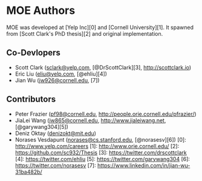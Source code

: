 MOE Authors
===========

MOE was developed at [Yelp Inc][0] and [Cornell University][1]. It spawned from [Scott Clark's PhD thesis][2] and original implementation.

Co-Devlopers
------------

- Scott Clark (sclark@yelp.com, [@DrScottClark][3], http://scottclark.io)
- Eric Liu (eliu@yelp.com, [@ehliu][4])
- Jian Wu (jw926@cornell.edu, [7])

Contributors
------------

- Peter Frazier (pf98@cornell.edu, http://people.orie.cornell.edu/pfrazier/)
- JiaLei Wang (jw865@cornell.edu, http://www.jialeiwang.net, [@garywang304][5])
- Deniz Oktay (denizokt@mit.edu)
- Norases Vesdapunt (norases@cs.stanford.edu, [@norasesv][6])
[0]: http://www.yelp.com/careers
[1]: http://www.orie.cornell.edu/
[2]: https://github.com/sc932/Thesis
[3]: https://twitter.com/drscottclark
[4]: https://twitter.com/ehliu
[5]: https://twitter.com/garywang304
[6]: https://twitter.com/norasesv
[7]: https://www.linkedin.com/in/jian-wu-31ba482b/
